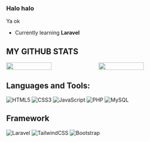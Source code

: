 <h3>Halo halo</h3>

Ya ok

- Currently learning **Laravel**


## MY GITHUB STATS
<div style="display: flex; flex-direction: row;">
 <img class="img" style="width: 49%; border: none" src="https://github-readme-stats.vercel.app/api?username=Farish-Asqalani&show_icons=true&theme=tokyonight&hide_border=true" />
 <img class="img" style="width: 49%; border: none" src="https://github-readme-stats.vercel.app/api/top-langs/?username=Farish-Asqalani&theme=tokyonight&layout=compact&hide_border=true" />
</div>

## Languages and Tools:
![HTML5](https://img.shields.io/badge/html5-%23E34F26.svg?style=for-the-badge&logo=html5&logoColor=white) ![CSS3](https://img.shields.io/badge/css3-%231572B6.svg?style=for-the-badge&logo=css3&logoColor=white) ![JavaScript](https://img.shields.io/badge/javascript-%23323330.svg?style=for-the-badge&logo=javascript&logoColor=%23F7DF1E) ![PHP](https://img.shields.io/badge/php-%23777BB4.svg?style=for-the-badge&logo=php&logoColor=white) 
![MySQL](https://img.shields.io/badge/mysql-%2300f.svg?style=for-the-badge&logo=mysql&logoColor=white)

## Framework
![Laravel](https://img.shields.io/badge/laravel-%23FF2D20.svg?style=for-the-badge&logo=laravel&logoColor=white)
![TailwindCSS](https://img.shields.io/badge/tailwindcss-%2338B2AC.svg?style=for-the-badge&logo=tailwind-css&logoColor=white)
![Bootstrap](https://img.shields.io/badge/bootstrap-%23563D7C.svg?style=for-the-badge&logo=bootstrap&logoColor=white)
